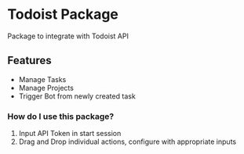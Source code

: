 # Todoist Package
Package to integrate with Todoist API

## Features
 * Manage Tasks
 * Manage Projects
 * Trigger Bot from newly created task
    
### How do I use this package?
1. Input API Token in start session
2. Drag and Drop individual actions, configure with appropriate inputs 


